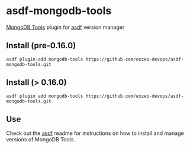 # asdf-mongodb-tools

[MongoDB Tools](https://www.mongodb.com/docs/database-tools/) plugin for [asdf](https://github.com/asdf-vm/asdf) version manager

## Install (pre-0.16.0)

```
asdf plugin-add mongodb-tools https://github.com/exzeo-devops/asdf-mongodb-tools.git
```

## Install (> 0.16.0)

```
asdf plugin add mongodb-tools https://github.com/exzeo-devops/asdf-mongodb-tools.git
```

## Use

Check out the [asdf](https://github.com/asdf-vm/asdf) readme for instructions on how to install and manage versions of MongoDB Tools.
